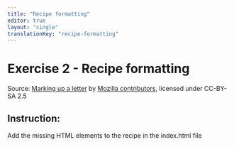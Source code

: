 ```yaml
---
title: "Recipe formatting"
editor: true
layout: "single"
translationKey: "recipe-formatting"
---
```


# Exercise 2 - Recipe formatting

Source: [Marking up a letter](https://developer.mozilla.org/en-US/docs/Learn/HTML/Introduction_to_HTML/Marking_up_a_letter) by [Mozilla contributors](https://developer.mozilla.org/en-US/docs/Learn/HTML/Introduction_to_HTML/Marking_up_a_letter/contributors.txt), licensed under CC-BY-SA 2.5

## Instruction: 

Add the missing HTML elements to the recipe in the index.html file